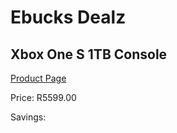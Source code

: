 
# Ebucks Dealz
## Xbox One S 1TB Console
[Product Page](https://www.ebucks.com/web/shop/productSelected.do?prodId=1095629595&catId=1158502431)

Price: R5599.00

Savings: 


	